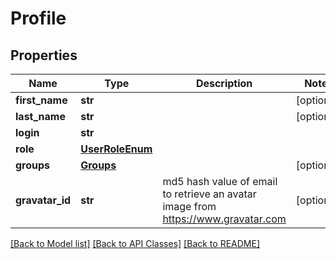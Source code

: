 # Profile

## Properties
| Name            | Type                                | Description                                                                       | Notes      |
| --------------- | ----------------------------------- | --------------------------------------------------------------------------------- | ---------- |
| **first_name**  | **str**                             |                                                                                   | [optional] |
| **last_name**   | **str**                             |                                                                                   | [optional] |
| **login**       | **str**                             |                                                                                   |
| **role**        | [**UserRoleEnum**](UserRoleEnum.md) |                                                                                   |
| **groups**      | [**Groups**](Groups.md)             |                                                                                   | [optional] |
| **gravatar_id** | **str**                             | md5 hash value of email to retrieve an avatar image from https://www.gravatar.com | [optional] |

[[Back to Model list]](../README.md#documentation-for-models) [[Back to API Classes]](../README.md#documentation-for-api-classes) [[Back to README]](../README.md)


